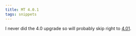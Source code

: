 ```yaml
---
title: MT 4.0.1
tags: snippets
---
```


I never did the 4.0 upgrade so will probably skip right to [4.01](http://www.movabletype.com/blog/2007/09/movable-type-401-get-updated.html 'Movable Type 4.01').

